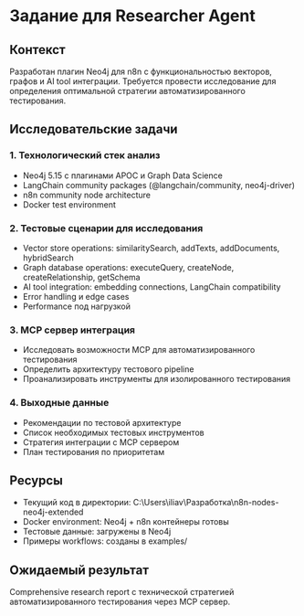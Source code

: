 # Задание для Researcher Agent

## Контекст
Разработан плагин Neo4j для n8n с функциональностью векторов, графов и AI tool интеграции. Требуется провести исследование для определения оптимальной стратегии автоматизированного тестирования.

## Исследовательские задачи

### 1. Технологический стек анализ
- Neo4j 5.15 с плагинами APOC и Graph Data Science
- LangChain community packages (@langchain/community, neo4j-driver)  
- n8n community node architecture
- Docker test environment

### 2. Тестовые сценарии для исследования
- Vector store operations: similaritySearch, addTexts, addDocuments, hybridSearch
- Graph database operations: executeQuery, createNode, createRelationship, getSchema
- AI tool integration: embedding connections, LangChain compatibility
- Error handling и edge cases
- Performance под нагрузкой

### 3. MCP сервер интеграция
- Исследовать возможности MCP для автоматизированного тестирования
- Определить архитектуру тестового pipeline
- Проанализировать инструменты для изолированного тестирования

### 4. Выходные данные
- Рекомендации по тестовой архитектуре
- Список необходимых тестовых инструментов
- Стратегия интеграции с MCP сервером
- План тестирования по приоритетам

## Ресурсы
- Текущий код в директории: C:\Users\iliav\Разработка\n8n-nodes-neo4j-extended
- Docker environment: Neo4j + n8n контейнеры готовы
- Тестовые данные: загружены в Neo4j
- Примеры workflows: созданы в examples/

## Ожидаемый результат
Comprehensive research report с технической стратегией автоматизированного тестирования через MCP сервер.